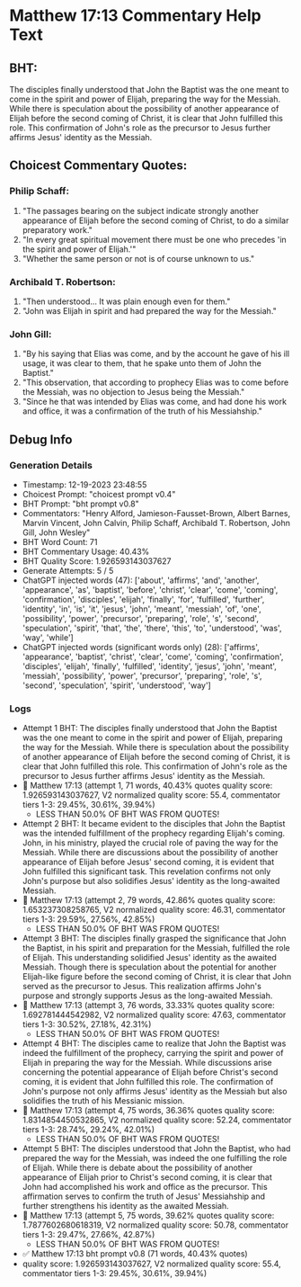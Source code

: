 # Matthew 17:13 Commentary Help Text

## BHT:
The disciples finally understood that John the Baptist was the one meant to come in the spirit and power of Elijah, preparing the way for the Messiah. While there is speculation about the possibility of another appearance of Elijah before the second coming of Christ, it is clear that John fulfilled this role. This confirmation of John's role as the precursor to Jesus further affirms Jesus' identity as the Messiah.

## Choicest Commentary Quotes:
### Philip Schaff:
1. "The passages bearing on the subject indicate strongly another appearance of Elijah before the second coming of Christ, to do a similar preparatory work."
2. "In every great spiritual movement there must be one who precedes 'in the spirit and power of Elijah.'"
3. "Whether the same person or not is of course unknown to us."

### Archibald T. Robertson:
1. "Then understood... It was plain enough even for them."
2. "John was Elijah in spirit and had prepared the way for the Messiah."

### John Gill:
1. "By his saying that Elias was come, and by the account he gave of his ill usage, it was clear to them, that he spake unto them of John the Baptist."
2. "This observation, that according to prophecy Elias was to come before the Messiah, was no objection to Jesus being the Messiah."
3. "Since he that was intended by Elias was come, and had done his work and office, it was a confirmation of the truth of his Messiahship."


## Debug Info
### Generation Details
- Timestamp: 12-19-2023 23:48:55
- Choicest Prompt: "choicest prompt v0.4"
- BHT Prompt: "bht prompt v0.8"
- Commentators: "Henry Alford, Jamieson-Fausset-Brown, Albert Barnes, Marvin Vincent, John Calvin, Philip Schaff, Archibald T. Robertson, John Gill, John Wesley"
- BHT Word Count: 71
- BHT Commentary Usage: 40.43%
- BHT Quality Score: 1.926593143037627
- Generate Attempts: 5 / 5
- ChatGPT injected words (47):
	['about', 'affirms', 'and', 'another', 'appearance', 'as', 'baptist', 'before', 'christ', 'clear', 'come', 'coming', 'confirmation', 'disciples', 'elijah', 'finally', 'for', 'fulfilled', 'further', 'identity', 'in', 'is', 'it', 'jesus', 'john', 'meant', 'messiah', 'of', 'one', 'possibility', 'power', 'precursor', 'preparing', 'role', 's', 'second', 'speculation', 'spirit', 'that', 'the', 'there', 'this', 'to', 'understood', 'was', 'way', 'while']
- ChatGPT injected words (significant words only) (28):
	['affirms', 'appearance', 'baptist', 'christ', 'clear', 'come', 'coming', 'confirmation', 'disciples', 'elijah', 'finally', 'fulfilled', 'identity', 'jesus', 'john', 'meant', 'messiah', 'possibility', 'power', 'precursor', 'preparing', 'role', 's', 'second', 'speculation', 'spirit', 'understood', 'way']

### Logs
- Attempt 1 BHT: The disciples finally understood that John the Baptist was the one meant to come in the spirit and power of Elijah, preparing the way for the Messiah. While there is speculation about the possibility of another appearance of Elijah before the second coming of Christ, it is clear that John fulfilled this role. This confirmation of John's role as the precursor to Jesus further affirms Jesus' identity as the Messiah.
- 🔄 Matthew 17:13 (attempt 1, 71 words, 40.43% quotes quality score: 1.926593143037627, V2 normalized quality score: 55.4, commentator tiers 1-3: 29.45%, 30.61%, 39.94%) 
	- LESS THAN 50.0% OF BHT WAS FROM QUOTES!
- Attempt 2 BHT: It became evident to the disciples that John the Baptist was the intended fulfillment of the prophecy regarding Elijah's coming. John, in his ministry, played the crucial role of paving the way for the Messiah. While there are discussions about the possibility of another appearance of Elijah before Jesus' second coming, it is evident that John fulfilled this significant task. This revelation confirms not only John's purpose but also solidifies Jesus' identity as the long-awaited Messiah.
- 🔄 Matthew 17:13 (attempt 2, 79 words, 42.86% quotes quality score: 1.653237308258765, V2 normalized quality score: 46.31, commentator tiers 1-3: 29.59%, 27.56%, 42.85%) 
	- LESS THAN 50.0% OF BHT WAS FROM QUOTES!
- Attempt 3 BHT: The disciples finally grasped the significance that John the Baptist, in his spirit and preparation for the Messiah, fulfilled the role of Elijah. This understanding solidified Jesus' identity as the awaited Messiah. Though there is speculation about the potential for another Elijah-like figure before the second coming of Christ, it is clear that John served as the precursor to Jesus. This realization affirms John's purpose and strongly supports Jesus as the long-awaited Messiah.
- 🔄 Matthew 17:13 (attempt 3, 76 words, 33.33% quotes quality score: 1.692781444542982, V2 normalized quality score: 47.63, commentator tiers 1-3: 30.52%, 27.18%, 42.31%) 
	- LESS THAN 50.0% OF BHT WAS FROM QUOTES!
- Attempt 4 BHT: The disciples came to realize that John the Baptist was indeed the fulfillment of the prophecy, carrying the spirit and power of Elijah in preparing the way for the Messiah. While discussions arise concerning the potential appearance of Elijah before Christ's second coming, it is evident that John fulfilled this role. The confirmation of John's purpose not only affirms Jesus' identity as the Messiah but also solidifies the truth of his Messianic mission.
- 🔄 Matthew 17:13 (attempt 4, 75 words, 36.36% quotes quality score: 1.8314854450532865, V2 normalized quality score: 52.24, commentator tiers 1-3: 28.74%, 29.24%, 42.01%) 
	- LESS THAN 50.0% OF BHT WAS FROM QUOTES!
- Attempt 5 BHT: The disciples understood that John the Baptist, who had prepared the way for the Messiah, was indeed the one fulfilling the role of Elijah. While there is debate about the possibility of another appearance of Elijah prior to Christ's second coming, it is clear that John had accomplished his work and office as the precursor. This affirmation serves to confirm the truth of Jesus' Messiahship and further strengthens his identity as the awaited Messiah.
- 🔄 Matthew 17:13 (attempt 5, 75 words, 39.62% quotes quality score: 1.7877602680618319, V2 normalized quality score: 50.78, commentator tiers 1-3: 29.47%, 27.66%, 42.87%) 
	- LESS THAN 50.0% OF BHT WAS FROM QUOTES!
- ✅ Matthew 17:13 bht prompt v0.8 (71 words, 40.43% quotes)
- quality score: 1.926593143037627, V2 normalized quality score: 55.4, commentator tiers 1-3: 29.45%, 30.61%, 39.94%)